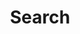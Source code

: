 ---
title: "Search"
slug: "search"
layout: "search"
outputs:
    - html
    - json
menu: 
    main:
        name: Search
        weight: -50
        params:
            icon: search
---